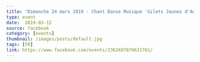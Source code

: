 ```yaml
---
title: "Dimanche 24 mars 2019 - Chant Danse Musique 'Gilets Jaunes d'Amiens' gare ou tour Perret"
type: event
date:  2019-03-12
source: facebook
category: [events]
thumbnail: /images/posts/default.jpg
tags: [FR]
link: https://www.facebook.com/events/2362697870631761/
---
```

